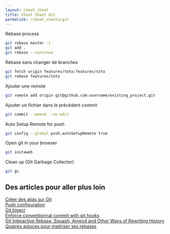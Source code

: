 ```yaml
---
layout: cheat_sheet
title: Cheat Sheet Git
permalink: /cheat_sheets/git
---
```


Rebase process

```bash
git rebase master -i
git add .
git rebase --continue
```

Rebase sans changer de branches

```bash
git fetch origin features/toto:features/toto
git rebase features/toto
```

Ajouter une remote

```bash
git remote add origin git@github.com:username/existing_project.git
```

Ajouter un fichier dans le précédent commit

```bash
git commit --amend --no-edit
```


Auto Setup Remote for push

```bash
git config --global push.autoSetupRemote true
```

Open git in your browser

```bash
git instaweb
```

Clean up (Git Garbage Collector)

```bash
git gc
```

<h2>Des articles pour aller plus loin</h2>

<a href="https://dev.to/ambroseotundo/creating-git-aliases-3nng"
   class="underlined"
   target="_blank">
  Créer des alias sur Git
</a>
<br>
<a href="https://dev.to/this-is-learning/this-new-git-push-config-will-save-you-lot-of-frustration-27a9"
   class="underlined"
   target="_blank">
  Push configuration
</a>
<br>
<a href="https://dev.to/codenameone/understand-the-root-cause-of-regressions-with-git-bisect-1dgi"
   class="underlined"
   target="_blank">
  Git bisect
</a>
<br>
<a href="https://dev.to/jordharr/how-to-enforce-conventional-commit-messages-using-git-hooks-with-husky-commitlint-537j"
   class="underlined"
   target="_blank">
  Enforce conventionnal commit with git hooks
</a>
<br>
<a href="https://thoughtbot.com/blog/git-interactive-rebase-squash-amend-rewriting-history"
   class="underlined"
   target="_blank">
  Git Interactive Rebase, Squash, Amend and Other Ways of Rewriting History
</a>
<br>
<a href="https://ouidou.fr/2021/06/23/quatres-astuces-pour-maitriser-ses-rebases/"
   class="underlined"
   target="_blank">
  Quatres astuces pour maitriser ses rebases
</a>
